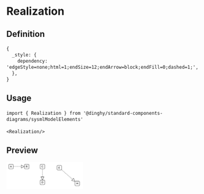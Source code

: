 # Realization

## Definition

```
{
  _style: { 
    dependency: 'edgeStyle=none;html=1;endSize=12;endArrow=block;endFill=0;dashed=1;',
  },
}
```

## Usage

```
import { Realization } from '@dinghy/standard-components-diagrams/sysmlModelElements'

<Realization/>
```

## Preview

<img src="./realization.png" width="200"/>
